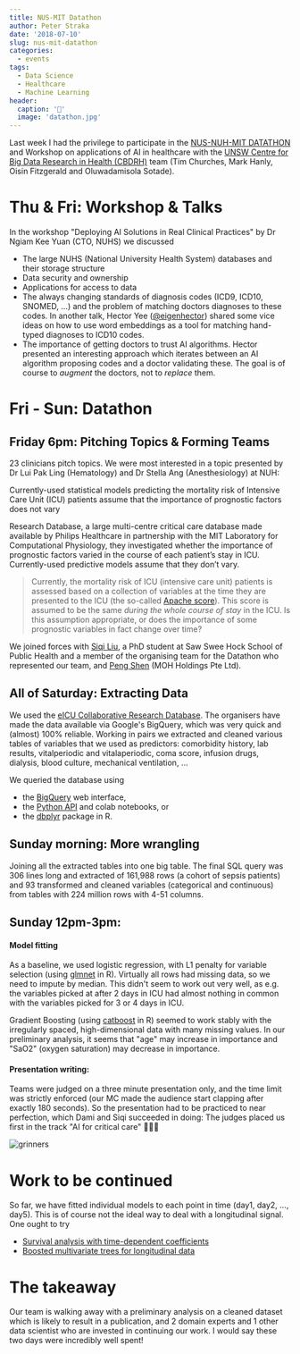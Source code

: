 ```yaml
---
title: NUS-MIT Datathon
author: Peter Straka
date: '2018-07-10'
slug: nus-mit-datathon
categories:
  - events
tags:
  - Data Science
  - Healthcare
  - Machine Learning
header:
  caption: '🤔'
  image: 'datathon.jpg'
---
```


Last week I had the privilege to participate in the
[NUS-NUH-MIT DATATHON](http://www.nus-datathon.com/)
and Workshop on applications of AI in healthcare with the
[UNSW Centre for Big Data Research in Health (CBDRH)](https://cbdrh.med.unsw.edu.au/)
team (Tim Churches, Mark Hanly, Oisin Fitzgerald and Oluwadamisola Sotade).


# Thu & Fri: Workshop & Talks

In the workshop
"Deploying AI Solutions in Real Clinical Practices" by
Dr Ngiam Kee Yuan (CTO, NUHS)
we discussed

* The large NUHS (National University Health System) databases and their storage structure
* Data security and ownership
* Applications for access to data
* The always changing standards of diagnosis codes (ICD9, ICD10, SNOMED, ...)
  and the problem of matching doctors diagnoses to these codes. In another talk,
  Hector Yee
  ([@eigenhector](https://twitter.com/eigenhector))
  shared some vice ideas on how to use word embeddings as a
  tool for matching hand-typed diagnoses to ICD10 codes.
* The importance of getting doctors to trust AI algorithms.
  Hector presented an interesting approach which iterates between an AI
  algorithm proposing codes and a doctor validating these.
  The goal is of course to _augment_ the doctors, not to _replace_ them.


# Fri - Sun: Datathon

## Friday 6pm: Pitching Topics & Forming Teams

23 clinicians pitch topics. We were most interested in a topic presented by
Dr Lui Pak Ling (Hematology) and Dr Stella Ang (Anesthesiology) at NUH:

Currently-used statistical models predicting the mortality risk of Intensive Care Unit (ICU)
patients assume that the importance of prognostic factors does not vary

Research Database, a large multi-centre critical care database made available by Philips Healthcare in partnership with the MIT Laboratory for Computational Physiology, they investigated whether the importance of prognostic factors varied in the course of each patient’s stay in ICU. Currently-used predictive models assume that they don’t vary.

> Currently, the mortality risk of ICU (intensive care unit) patients is assessed
based on a collection of variables at the time they are presented to the ICU
(the so-called
[Apache score](https://en.wikipedia.org/wiki/APACHE_II)). This score is assumed
to be the same _during the whole course of stay_ in the ICU.
Is this assumption appropriate, or does the importance of some prognostic variables
in fact change over time?

We joined forces with [Siqi Liu](https://www.mornin-feng.com/siqi),
a PhD student at Saw Swee Hock School of Public Health and
a member of the organising team for the Datathon who represented our team,
and [Peng Shen](https://www.linkedin.com/in/peng-shen-137568154/)
(MOH Holdings Pte Ltd).

## All of Saturday: Extracting Data

We used the
[eICU Collaborative Research Database](https://eicu-crd.mit.edu/about/eicu/).
The organisers have made the data available via Google's BigQuery, which was
very quick and (almost) 100% reliable.
Working in pairs we extracted and cleaned various tables of variables
that we used as predictors:
comorbidity history, lab results, vitalperiodic and vitalaperiodic, coma score,
infusion drugs, dialysis, blood culture, mechanical ventilation, ...  

We queried the database using

* the [BigQuery](https://cloud.google.com/bigquery/quickstart-web-ui) web interface,
* the [Python API](https://pandas-gbq.readthedocs.io/en/latest/) and colab notebooks, or
* the [dbplyr](https://cran.r-project.org/web/packages/dbplyr/vignettes/dbplyr.html) package in R.


## Sunday morning: More wrangling

Joining all the extracted tables into one big table.
The final SQL query was 306 lines long and extracted
of 161,988 rows (a cohort of sepsis patients)
and 93 transformed and cleaned variables (categorical and continuous)
from tables with 224 million rows with 4-51 columns.


## Sunday 12pm-3pm:

#### Model fitting

As a baseline, we used logistic regression, with L1 penalty for variable
selection (using [glmnet](https://web.stanford.edu/~hastie/glmnet/glmnet_alpha.html)
in R). Virtually all rows had missing data,
so we need to impute by median.
This didn't seem to work out very well, as e.g. the variables picked at after
2 days in ICU had almost nothing in common with the variables picked for
3 or 4 days in ICU.

Gradient Boosting (using [catboost](https://tech.yandex.com/catboost/)
 in R) seemed to work stably with the
irregularly spaced, high-dimensional data with many missing values.
In our preliminary analysis, it seems that "age" may increase in importance
and "SaO2" (oxygen saturation) may decrease in importance.

#### Presentation writing:

Teams were judged on a three minute presentation only, and the time limit
was strictly enforced (our MC made the audience start clapping after
exactly 180 seconds). So the presentation had to be practiced to near
perfection, which Dami and Siqi succeeded in doing:
The judges placed us first in the track "AI for critical care" 🎉🎉🎉

![grinners](/img/datathon2.jpg)


# Work to be continued

So far, we have fitted individual models to each point in time
(day1, day2, ..., day5). This is of course not the ideal way to deal with
a longitudinal signal. One ought to try

* [Survival analysis with time-dependent coefficients](https://cran.r-project.org/web/packages/survival/vignettes/timedep.pdf)
* [Boosted multivariate trees for longitudinal data](https://rd.springer.com/article/10.1007/s10994-016-5597-1)

# The takeaway

Our team is walking away with a preliminary analysis on a cleaned dataset which is
likely to result in a publication, and 2 domain experts and 1 other data
scientist who are invested in continuing our work. I would say these two
days were incredibly well spent!
